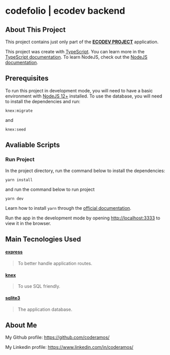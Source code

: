 # codefolio | ecodev backend

## About This Project

This project contains just only part of the **[ECODEV PROJECT](https://github.com/coderamos/codefolio-ecodev)** application.

This project was create with [TypeScript](https://www.typescriptlang.org/). You can learn more in the [TypeScript documentation](https://www.typescriptlang.org/docs/home.html). To learn NodeJS, check out the [NodeJS documentation](https://nodejs.org/en/docs/).

## Prerequisites

To run this project in development mode, you will need to have a basic environment with [NodeJS 12+](https://nodejs.org/en/download/) installed. To use the database, you will need to install the dependencies and run:

```
knex:migrate
```

and

```
knex:seed
```

## Avaliable Scripts

### Run Project

In the project directory, run the command below to install the dependencies:

```
yarn install
```

and run the command below to run project

```
yarn dev
```

Learn how to install `yarn` through the [official documentation](https://yarnpkg.com/pt-BR/docs/install).

Run the app in the development mode by opening [http://localhost:3333](http://localhost:3333) to view it in the browser.

## Main Tecnologies Used

#### [express](https://styled-components.com/)

> To better handle application routes.

#### [knex](http://knexjs.org/)

> To use SQL friendly.

#### [sqlite3](https://www.sqlite.org/index.html)

> The application database.

## About Me

My Github profile: https://github.com/coderamos/

My Linkedin profile: https://www.linkedin.com/in/coderamos/
